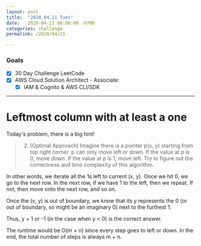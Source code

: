 ```yaml
---
layout: post
title:  "2020.04.21 Tues"
date:   2020-04-21 08:00:00 -0700
categories: challenge
permalink: /2020/04/21

---
```


### Goals
- [x] 30 Day Challenge LeetCode
- [x] AWS Cloud Solution Architect - Associate: 
    - [x] IAM & Cognito & AWS CLI/SDK

---

# Leftmost column with at least a one

Today's problem, there is a big hint!
> 2. (Optimal Approach) Imagine there is a pointer p(x, y) starting from top right corner. p can only move left or down. If the value at p is 0, move down. If the value at p is 1, move left. Try to figure out the correctness and time complexity of this algorithm.

In other words, we iterate all the 1s left to current (x, y). Once we hit 0, we go to the next row. In the next row, if we have 1 to the left, then we repeat. If not, then move onto the next row, and so on. 


Once the (x, y) is out of boundary, we know that its y represents the 0 (or out of boundary, so might be an imaginary 0) next to the furthest 1. 

Thus, y + 1 or -1 (in the case when y < 0) is the correct answer. 

The runtime would be O(m + n) since every step goes to left or down. In the end, the total number of steps is always m + n.